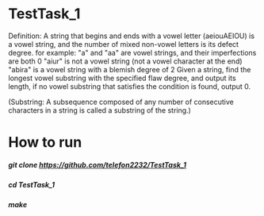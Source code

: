# TestTask_1
Definition: A string that begins and ends with a vowel letter (aeiouAEIOU) is a vowel string, and the number of mixed non-vowel letters is its defect degree. for example:
"a" and "aa" are vowel strings, and their imperfections are both 0
"aiur" is not a vowel string (not a vowel character at the end)
"abira" is a vowel string with a blemish degree of 2
Given a string, find the longest vowel substring with the specified flaw degree, and output its length, if no vowel substring that satisfies the condition is found, output 0.

(Substring: A subsequence composed of any number of consecutive characters in a string is called a substring of the string.)



# How to run

##### git clone https://github.com/telefon2232/TestTask_1
##### cd TestTask_1
##### make

